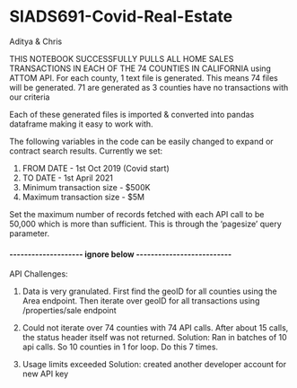 # SIADS691-Covid-Real-Estate
Aditya & Chris

THIS NOTEBOOK SUCCESSFULLY PULLS ALL HOME SALES TRANSACTIONS IN EACH OF THE 74 COUNTIES IN CALIFORNIA using ATTOM API. 
For each county, 1 text file is generated. This means 74 files will be generated. 71 are generated as 3 counties have no transactions with our criteria


Each of these generated files is imported & converted into pandas dataframe making it easy to work with.

The following variables in the code can be easily changed to expand or contract search results. Currently we set:
1) FROM DATE - 1st Oct 2019 (Covid start)
2) TO DATE - 1st April 2021
3) Minimum transaction size - $500K
4) Maximum transaction size - $5M

Set the maximum number of records fetched with each API call to be 50,000 which is more than sufficient. This is through the ‘pagesize’ query parameter.

####  -------------------- ignore below --------------------------

API Challenges:

1) Data is very granulated.
First find the geoID for all counties using the Area endpoint. Then iterate over geoID for all transactions using /properties/sale endpoint

2) Could not iterate over 74 counties with 74 API calls. After about 15 calls, the status header itself was not returned. 
Solution: Ran in batches of 10 api calls. So 10 counties in 1 for loop. Do this 7 times.

3) Usage limits exceeded
Solution: created another developer account for new API key



